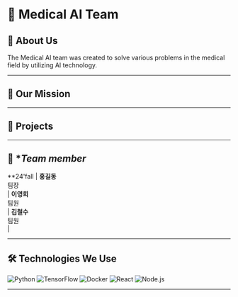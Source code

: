 # 🏥 Medical AI Team



## 🌟 **About Us**

The Medical AI team was created to solve various problems in the medical field by utilizing AI technology.

---

## 🎯 **Our Mission**



---

## 🚀 **Projects**



---

## 👥 **Team member*


**24'fall | **홍길동**<br>팀장<br> | **이영희**<br>팀원<br> | **김철수**<br>팀원<br> |

---

## 🛠 **Technologies We Use**

![Python](https://img.shields.io/badge/Python-3776AB?style=for-the-badge&logo=python&logoColor=white)
![TensorFlow](https://img.shields.io/badge/TensorFlow-FF6F00?style=for-the-badge&logo=tensorflow&logoColor=white)
![Docker](https://img.shields.io/badge/Docker-2496ED?style=for-the-badge&logo=docker&logoColor=white)
![React](https://img.shields.io/badge/React-61DAFB?style=for-the-badge&logo=react&logoColor=black)
![Node.js](https://img.shields.io/badge/Node.js-339933?style=for-the-badge&logo=nodedotjs&logoColor=white)



---

